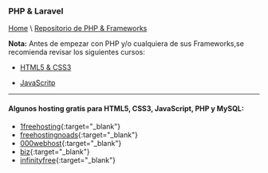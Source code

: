 ### PHP & Laravel

[Home](https://profesantiago.github.io) \ [Repositorio de PHP & Frameworks](https://github.com/ProfeSantiago/PHP)

**Nota:** Antes de empezar con PHP y/o cualquiera de sus Frameworks,se recomienda revisar los siguientes cursos:

- [HTML5 & CSS3](https://profesantiago.github.io/HTMLCSS)

- [JavaScritp](https://profesantiago.github.io/JavaScript)

<hr/>

#### Algunos hosting gratis para HTML5, CSS3, JavaScript, PHP y MySQL:
- [1freehosting](http://www.1freehosting.com/){:target="_blank"}
- [freehostingnoads](http://freehostingnoads.net/){:target="_blank"}
- [000webhost](https://www.000webhost.com/){:target="_blank"}
- [biz](https://www.biz.nf/){:target="_blank"}
- [infinityfree](https://infinityfree.net/){:target="_blank"}







